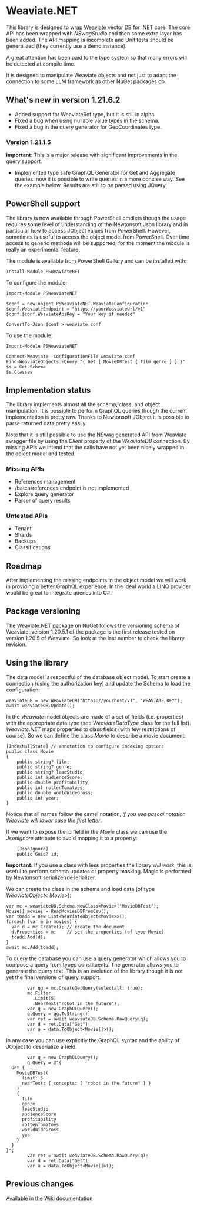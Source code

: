 # Weaviate.NET
This library is designed to wrap [Weaviate](https://weaviate.io/) vector DB 
for .NET core. The core API has been wrapped with *NSwagStudio* and then some
extra layer has been added. The API mapping is incomplete and Unit tests
should be generalized (they currently use a demo instance).

A great attention has been paid to the type system so that many errors will
be detected at compile time.

It is designed to manipulate Weaviate objects and not just to adapt the
connection to some LLM framework as other NuGet packages do.

## What's new in version 1.21.6.2

- Added support for WeaviateRef type, but it is still in alpha.
- Fixed a bug when using nullable value types in the schema.
- Fixed a bug in the query generator for GeoCoordinates type.

### Version 1.21.1.5
**important**: This is a major release with significant improvements in the query
support.

- Implemented type safe GraphQL Generator for Get and Aggregate queries: now
  it is possible to write queries in a more concise way. See the example below.
  Results are still to be parsed using JQuery.

## PowerShell support
The library is now available through PowerShell cmdlets though the usage requires
some level of understanding of the Newtonsoft.Json library and in particular
how to access JObject values from PowerShell. However, sometimes is useful to
access the object model from PowerShell. Over time access to generic methods
will be supported, for the moment the module is really an experimental feature.

The module is available from PowerShell Gallery and can be installed with:

	Install-Module PSWeaviateNET

To configure the module:

    Import-Module PSWeaviateNET

    $conf = new-object PSWeaviateNET.WeaviateConfiguration
    $conf.WeaviateEndpoint = "https://yourWeaviateUrl/v1"
    $conf.$conf.WeaviateApiKey = "Your key if needed"

    ConvertTo-Json $conf > weaviate.conf

To use the module:

    Import-Module PSWeaviateNET

    Connect-Weaviate -ConfigurationFile weaviate.conf
    Find-WeaviateObjects -Query "{ Get { MovieDBTest { film genre } } }"
    $s = Get-Schema
    $s.Classes

## Implementation status
The library implements almost all the schema, class, and object manipulation.
It is possible to perform GraphQL queries though the current implementation
is pretty raw. Thanks to Newtonsoft JObject it is possible to parse returned
data pretty easily.

Note that it is still possible to use the NSwag generated API from Weaviate
swagger file by using the *Client* property of the *WeaviateDB* connection.
By missing APIs we intend that the calls have not yet been nicely wrapped
in the object model and tested.

### Missing APIs

- References management
- /batch/references endpoint is not implemented
- Explore query generator
- Parser of query results

### Untested APIs

- Tenant
- Shards
- Backups
- Classifications

## Roadmap
After implementing the missing endpoints in the object model we will work in
providing a better GraphQL experience. In the ideal world a LINQ provider would
be great to integrate queries into C#.

## Package versioning
The [Weaviate.NET](https://www.nuget.org/packages/WeaviateNET/) package on NuGet
follows the versioning schema of Weaviate: version 1.20.5.1 of the package is the
first release tested on version 1.20.5 of Weaviate. So look at the last number to
check the library revision.

## Using the library

The data model is respectful of the database object model. To start create a
connection (using the authorization key) and update the Schema to load the
configuration:

	weaviateDB = new WeaviateDB("https://yourhost/v1", "WEAVIATE_KEY");
	await weaviateDB.Update();

In the *Weaviate* model objects are made of a set of fields (i.e. properties)
with the appropriate data type (see *WeaviateDataType* class for the full list).
*Weaviate.NET* maps properties to class fields (with few restrictions of course).
So we can define the class *Movie* to describe a movie document:

    [IndexNullState] // annotation to configure indexing options
    public class Movie
    {
        public string? film;
        public string? genre;
        public string? leadStudio;
        public int audienceScore;
        public double profitability;
        public int rottenTomatoes;
        public double worldWideGross;
        public int year;
    }

Notice that all names follow the camel notation, *if you use pascal notation Weaviate 
will lower case the first letter*.

If we want to expose the id field in the *Movie* class we can use the *JsonIgnore* attribute
to avoid mapping it to a property:

        [JsonIgnore]
        public Guid? id;

**Important:** If you use a class with less properties the library *will work*, this is
useful to perform schema updates or property masking. Magic is performed by Newtonsoft
serializer/deserializer.

We can create the class in the schema and load data (of type *WeaviateObject< Movie>*):

    var mc = weaviateDB.Schema.NewClass<Movie>("MovieDBTest");
    Movie[] movies = ReadMoviesDBFromCsv();
    var toadd = new List<WeaviateObject<Movie>>();
    foreach (var m in movies) {
      var d = mc.Create(); // create the document
      d.Properties = m;    // set the properties (of type Movie)
      toadd.Add(d);
    }
    await mc.Add(toadd);

To query the database you can use a query generator which allows you to compose a query
from typed constituents. The generator allows you to generate the query text. This is
an evolution of the library though it is not yet the final versione of query support.

            var qg = mc.CreateGetQuery(selectall: true);
            mc.Filter
              .Limit(5)
              .NearText("robot in the future");
            var q = new GraphQLQuery();
            q.Query = qg.ToString();
            var ret = await weaviateDB.Schema.RawQuery(q);
            var d = ret.Data["Get"];
            var a = data.ToObject<Movie[]>();

In any case you can use explicitly the GraphQL syntax and the ability of JObject
to deserialize a field.

            var q = new GraphQLQuery();
            q.Query = @"{
      Get {
        MovieDBTest(
          limit: 5
          nearText: { concepts: [ "robot in the future" ] }
        )
        {
          film
          genre
          leadStudio
          audienceScore
          profitability
          rottenTomatoes
          worldWideGross
          year
        }
      }
    }";
            var ret = await weaviateDB.Schema.RawQuery(q);
            var d = ret.Data["Get"];
            var a = data.ToObject<Movie[]>();

## Previous changes

Available in the [Wiki documentation](https://github.com/Unipisa/WeaviateNET/wiki/Changes-history)
